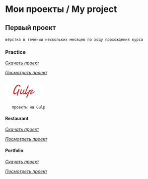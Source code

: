 # Мои проекты / My project

## Первый проект
```
вёрстка в течении нескольких месяцев по ходу прохождения курса
```
### Practice
*[Скачать проект](https://github.com/e-markov/practice/)*

*[Посмотреть проект](https://e-markov.github.io/practice/)*

## ![alt text](https://github.com/e-markov/e-markov.github.io/blob/master/gulp.png)
```
   проекты на Gulp
```
#### Restaurant
*[Скачать проект](https://github.com/e-markov/restaurant/)*

*[Посмотреть проект](https://e-markov.github.io/restaurant/)*
#### Portfolio
*[Скачать проект](https://github.com/e-markov/portfolio/)*

*[Посмотреть проект](https://e-markov.github.io/portfolio/)*
